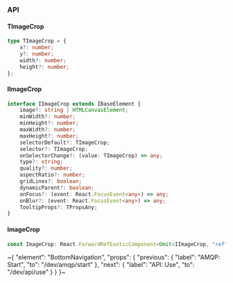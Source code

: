 

### API

#### TImageCrop

```ts
type TImageCrop = {
    x?: number;
    y?: number;
    width?: number;
    height?: number;
};
```

#### IImageCrop

```ts
interface IImageCrop extends IBaseElement {
    image?: string | HTMLCanvasElement;
    minWidth?: number;
    minHeight?: number;
    maxWidth?: number;
    maxHeight?: number;
    selectorDefault?: TImageCrop;
    selector?: TImageCrop;
    onSelectorChange?: (value: TImageCrop) => any;
    type?: string;
    quality?: number;
    aspectRatio?: number;
    gridLines?: boolean;
    dynamicParent?: boolean;
    onFocus?: (event: React.FocusEvent<any>) => any;
    onBlur?: (event: React.FocusEvent<any>) => any;
    TooltipProps?: TPropsAny;
}
```

#### ImageCrop

```ts
const ImageCrop: React.ForwardRefExoticComponent<Omit<IImageCrop, "ref"> & React.RefAttributes<unknown>>;
```

~{
  "element": "BottomNavigation",
  "props": {
    "previous": {
      "label": "AMQP: Start",
      "to": "/dev/amqp/start"
    },
    "next": {
      "label": "API: Use",
      "to": "/dev/api/use"
    }
  }
}~
